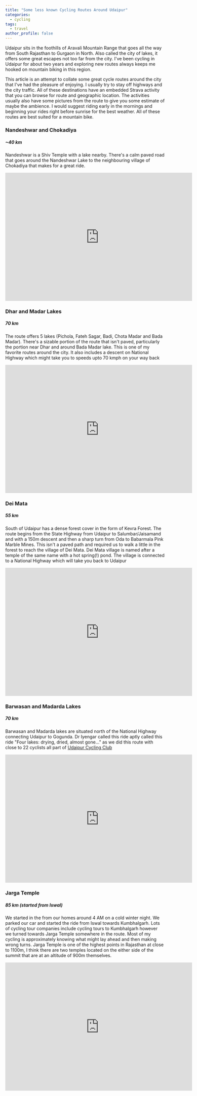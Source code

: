 ```yaml
---
title: "Some less known Cycling Routes Around Udaipur"
categories:
  - cycling
tags:
  - travel
author_profile: false
---
```


Udaipur sits in the foothills of Aravali Mountain Range that goes all the way from South Rajasthan to Gurgaon in North. Also called the city of lakes, it offers some great escapes not too far from the city. I've been cycling in Udaipur for about two years and exploring new routes always keeps me hooked on mountain biking in this region.

This article is an attempt to collate some great cycle routes around the city that I've had the pleasure of enjoying. I usually try to stay off highways and the city traffic. All of these destinations have an embedded Strava activity that you can browse for route and geographic location. The activities usually also have some pictures from the route to give you some estimate of maybe the ambience. I would suggest riding early in the mornings and beginning your rides right before sunrise for the best weather. All of these routes are best suited for a mountain bike.

### Nandeshwar and Chokadiya
##### \~40 km

Nandeshwar is a Shiv Temple with a lake nearby. There's a calm paved road that goes around the Nandeshwar Lake to the neighbouring village of Chokadiya that makes for a great ride. 

<iframe height='405' width='590' frameborder='0' allowtransparency='true' scrolling='no' src='https://www.strava.com/activities/2669171717/embed/e91aef95bae91724dbd9bc4e264229200a5db329'></iframe>

### Dhar and Madar Lakes
##### 70 km

The route offers 5 lakes (Pichola, Fateh Sagar, Badi, Chota Madar and Bada Madar). There's a sizable portion of the route that isn't paved, particularly the portion near Dhar and around Bada Madar lake. This is one of my favorite routes around the city. It also includes a descent on National Highway which might take you to speeds upto 70 kmph on your way back

<iframe height='405' width='590' frameborder='0' allowtransparency='true' scrolling='no' src='https://www.strava.com/activities/2648822473/embed/73e949922076cdacf5fb6d3ce4444fbe0e974e49'></iframe>


### Dei Mata
##### 55 km

South of Udaipur has a dense forest cover in the form of Kevra Forest. The route begins from the State Highway from Udaipur to Salumbar/Jaisamand and with a 150m descent and then a sharp turn from Oda to Babarmala Pink Marble Mines. This isn't a paved path and required us to walk a little in the forest to reach the village of Dei Mata. Dei Mata village is named after a temple of the same name with a hot spring(!) pond. The village is connected to a National Highway which will take you back to Udaipur

<iframe height='405' width='590' frameborder='0' allowtransparency='true' scrolling='no' src='https://www.strava.com/activities/2919146950/embed/4d43888b3a6f8230ce82997eb08778e581682072'></iframe>

### Barwasan and Madarda Lakes
##### 70 km

Barwasan and Madarda lakes are situated north of the National Highway connecting Udaipur to Gogunda. Dr Iyengar called this ride aptly called this ride "Four lakes: drying, dried, almost gone..." as we did this route with close to 22 cyclists all part of [Udaipur Cycling Club](http://www.udaipurcyclingclub.in/)

<iframe height='405' width='590' frameborder='0' allowtransparency='true' scrolling='no' src='https://www.strava.com/activities/2324262916/embed/ba3de3a8c3650385be17f658b372fd68de124ae8'></iframe>

### Jarga Temple
##### 85 km (started from Iswal)

We started in the from our homes around 4 AM on a cold winter night. We parked our car and started the ride from Iswal towards Kumbhalgarh. Lots of cycling tour companies include cycling tours to Kumbhalgarh however we turned towards Jarga Temple somewhere in the route. Most of my cycling is approximately knowing what might lay ahead and then making wrong turns. Jarga Temple is one of the highest points in Rajasthan at close to 1100m, I think there are two temples located on the either side of the summit that are at an altitude of 900m themselves.

<iframe height='405' width='590' frameborder='0' allowtransparency='true' scrolling='no' src='https://www.strava.com/activities/1952442715/embed/c8b4e15e3049b02e46abb52073e8bfccdec07158'></iframe>

